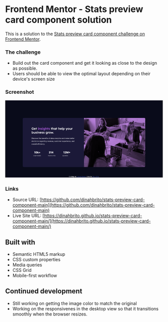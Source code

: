 # Frontend Mentor - Stats preview card component solution

This is a solution to the [Stats preview card component challenge on Frontend Mentor](https://www.frontendmentor.io/challenges/stats-preview-card-component-8JqbgoU62). 

### The challenge

- Build out the card component and get it looking as close to the design as possible.
- Users should be able to view the optimal layout depending on their device's screen size

### Screenshot

![](./images/screenshot.png)

### Links

- Source URL: [https://github.com/dinahbrito/stats-preview-card-component-main](https://github.com/dinahbrito/stats-preview-card-component-main)
- Live Site URL: [https://dinahbrito.github.io/stats-preview-card-component-main/](https://dinahbrito.github.io/stats-preview-card-component-main/)

## Built with

- Semantic HTML5 markup
- CSS custom properties
- Media queries
- CSS Grid
- Mobile-first workflow

## Continued development
- Still working on getting the image color to match the original
- Working on the responsivenes in the desktop view so that it transitions smoothly when the browser resizes.
